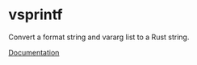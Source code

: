 # vsprintf

Convert a format string and vararg list to a Rust string.

[Documentation](https://docs.rs/vsprintf)

